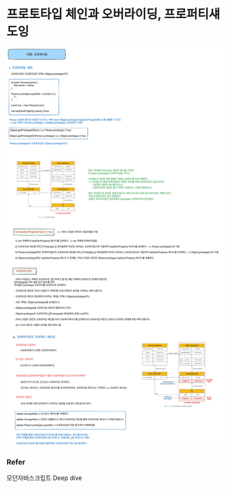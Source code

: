 # 프로토타입 체인과 오버라이딩, 프로퍼티섀도잉

![prototype image](../img/프로토타입체인&오버라이딩&프로퍼티섀도잉.png)

### Refer
모던자바스크립트 Deep dive
